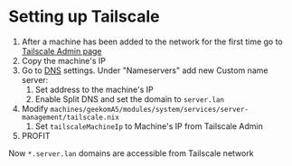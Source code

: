 # Setting up Tailscale

1. After a machine has been added to the network for the first time go to [Tailscale Admin page](https://login.tailscale.com/admin/machines)
2. Copy the machine's IP
3. Go to [DNS](https://login.tailscale.com/admin/dns) settings. Under "Nameservers" add new Custom name server:
   1. Set address to the machine's IP
   2. Enable Split DNS and set the domain to `server.lan`
4. Modify `machines/geekomA5/modules/system/services/server-management/tailscale.nix`
   1. Set `tailscaleMachineIp` to Machine's IP from Tailscale Admin
5. PROFIT

Now `*.server.lan` domains are accessible from Tailscale network
